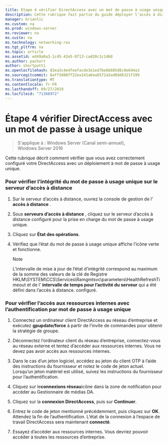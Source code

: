 ```yaml
---
title: Étape 4 vérifier DirectAccess avec un mot de passe à usage unique
description: Cette rubrique fait partie du guide déployer l’accès à distance avec l’authentification par mot de passe à usage unique dans Windows Server 2016.
manager: brianlic
ms.custom: na
ms.prod: windows-server
ms.reviewer: na
ms.suite: na
ms.technology: networking-ras
ms.tgt_pltfrm: na
ms.topic: article
ms.assetid: ed49a0a3-1c45-42e5-8f13-cad20c1c1d68
ms.author: pashort
author: shortpatti
ms.openlocfilehash: 83ea3c4e4feefacde3e1ed7be6b605d8c0e644a3
ms.sourcegitcommit: 6aff3d88ff22ea141a6ea6572a5ad8dd6321f199
ms.translationtype: MT
ms.contentlocale: fr-FR
ms.lasthandoff: 09/27/2019
ms.locfileid: "71366972"
---
```

# <a name="step-4-verify-directaccess-with-otp"></a>Étape 4 vérifier DirectAccess avec un mot de passe à usage unique

>S'applique à : Windows Server (Canal semi-annuel), Windows Server 2016

Cette rubrique décrit comment vérifier que vous avez correctement configuré votre DirectAccess avec un déploiement à mot de passe à usage unique.
  
### <a name="to-verify-otp-health-on-the-remote-access-server"></a>Pour vérifier l’intégrité du mot de passe à usage unique sur le serveur d’accès à distance

1. Sur le serveur d’accès à distance, ouvrez la console de gestion de l' **accès à distance** .  

2. Sous **serveurs d’accès à distance** , cliquez sur le serveur d’accès à distance configuré pour la prise en charge du mot de passe à usage unique.  

3. Cliquez sur **État des opérations**.  

4. Vérifiez que l’état du mot de passe à usage unique affiche l’icône verte et fonctionne.  
  
    > [!NOTE]  
    > L’intervalle de mise à jour de l’état d’intégrité correspond au maximum de la somme des valeurs de la clé de Registre HKLM\SYSTEM\CCS\Services\Ramgmtsvc\parameters\HealthRefreshTimeout et de l' **intervalle de temps pour l’activité du serveur** qui a été défini dans l’accès à distance. configuré.  
  
### <a name="to-verify-access-to-internal-resources-using-otp-authentication"></a>Pour vérifier l’accès aux ressources internes avec l’authentification par mot de passe à usage unique  
  
1.  Connectez un ordinateur client DirectAccess au réseau d’entreprise et exécutez **gpupdate/force** à partir de l’invite de commandes pour obtenir la stratégie de groupe.  
  
2.  Déconnectez l’ordinateur client du réseau d’entreprise, connectez-vous au réseau externe et tentez d’accéder aux ressources internes. Vous ne devez pas avoir accès aux ressources internes.  
  
3.  Dans le cas d’un jeton logiciel, accédez au jeton du client OTP à l’aide des instructions du fournisseur et notez le code de jeton actuel. Lorsqu’un jeton matériel est utilisé, suivez les instructions du fournisseur pour l’authentification.  
  
4.  Cliquez sur le**connexions réseau**icône dans la zone de notification pour accéder au Gestionnaire de médias DA.  
  
5.  Cliquez sur la **connexion DirectAccess**, puis sur **Continuer**.  
  
6.  Entrez le code de jeton mentionné précédemment, puis cliquez sur **OK**. Attendez la fin de l’authentification. L’état de la connexion à l’espace de travail DirectAccess sera maintenant **connecté**.  
  
7.  Essayez d’accéder aux ressources internes. Vous devriez pouvoir accéder à toutes les ressources d’entreprise.  
  



